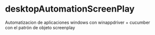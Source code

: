 # desktopAutomationScreenPlay
Automatizacion de aplicaciones windows con winappdriver + cucumber con el patrón de objeto screenplay
